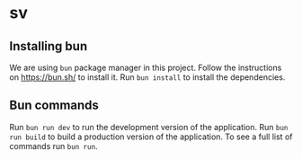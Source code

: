 # sv

## Installing bun

We are using `bun` package manager in this project. Follow the instructions on https://bun.sh/ to install it.
Run `bun install` to install the dependencies.

## Bun commands

Run `bun run dev` to run the development version of the application. Run `bun run build` to build a production version of the application.
To see a full list of commands run `bun run`.
